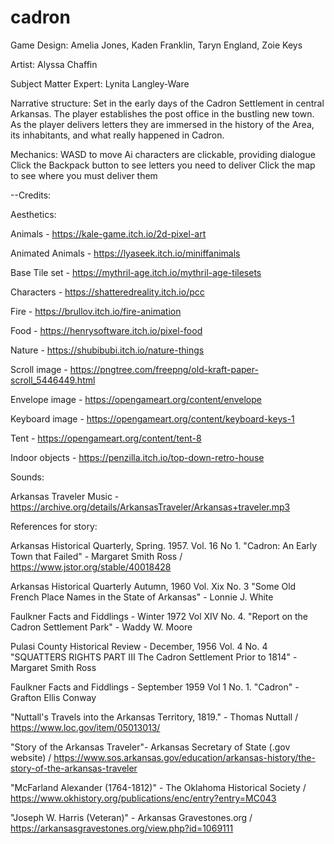 # cadron

Game Design: Amelia Jones, Kaden Franklin, Taryn England, Zoie Keys

Artist: Alyssa Chaffin

Subject Matter Expert: Lynita Langley-Ware

Narrative structure:
  Set in the early days of the Cadron Settlement in central Arkansas. The player establishes the post office in the bustling new town. As the player delivers letters they are immersed in the history of the Area, its inhabitants, and what really happened in Cadron.

Mechanics:
  WASD to move
  Ai characters are clickable, providing dialogue
  Click the Backpack button to see letters you need to deliver
  Click the map to see where you must deliver them


--Credits:

Aesthetics:

Animals - https://kale-game.itch.io/2d-pixel-art

Animated Animals - https://lyaseek.itch.io/miniffanimals

Base Tile set - https://mythril-age.itch.io/mythril-age-tilesets

Characters - https://shatteredreality.itch.io/pcc

Fire - https://brullov.itch.io/fire-animation

Food - https://henrysoftware.itch.io/pixel-food

Nature - https://shubibubi.itch.io/nature-things

Scroll image - https://pngtree.com/freepng/old-kraft-paper-scroll_5446449.html

Envelope image - https://opengameart.org/content/envelope

Keyboard image - https://opengameart.org/content/keyboard-keys-1

Tent - https://opengameart.org/content/tent-8

Indoor objects - https://penzilla.itch.io/top-down-retro-house

Sounds:

Arkansas Traveler Music - https://archive.org/details/ArkansasTraveler/Arkansas+traveler.mp3


References for story:

Arkansas Historical Quarterly, Spring. 1957. Vol. 16 No 1. "Cadron: An Early Town that Failed" - Margaret Smith Ross / https://www.jstor.org/stable/40018428

Arkansas Historical Quarterly Autumn, 1960 Vol. Xix No. 3 "Some Old French Place Names in the State of Arkansas" - Lonnie J. White

Faulkner Facts and Fiddlings - Winter 1972 Vol XIV No. 4. "Report on the Cadron Settlement Park" - Waddy W. Moore

Pulasi County Historical Review - December, 1956 Vol. 4 No. 4  "SQUATTERS RIGHTS PART III The Cadron Settlement Prior to 1814" - Margaret Smith Ross

 Faulkner Facts and Fiddlings - September 1959 Vol 1 No. 1. "Cadron" - Grafton Ellis Conway

 "Nuttall's Travels into the Arkansas Territory, 1819." - Thomas Nuttall / https://www.loc.gov/item/05013013/

"Story of the Arkansas Traveler"- Arkansas Secretary of State (.gov website) / https://www.sos.arkansas.gov/education/arkansas-history/the-story-of-the-arkansas-traveler

"McFarland Alexander (1764-1812)" - The Oklahoma Historical Society / https://www.okhistory.org/publications/enc/entry?entry=MC043

"Joseph W. Harris (Veteran)" - Arkansas Gravestones.org / https://arkansasgravestones.org/view.php?id=1069111
